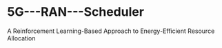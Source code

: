 # 5G---RAN---Scheduler
A Reinforcement Learning-Based Approach to Energy-Efficient Resource Allocation

